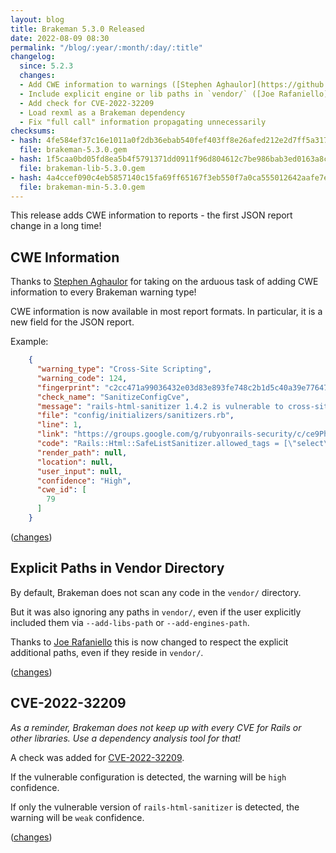 ```yaml
---
layout: blog
title: Brakeman 5.3.0 Released
date: 2022-08-09 08:30
permalink: "/blog/:year/:month/:day/:title"
changelog:
  since: 5.2.3
  changes:
  - Add CWE information to warnings ([Stephen Aghaulor](https://github.com/saghaulor))
  - Include explicit engine or lib paths in `vendor/` ([Joe Rafaniello](https://github.com/jrafanie))
  - Add check for CVE-2022-32209
  - Load rexml as a Brakeman dependency
  - Fix "full call" information propagating unnecessarily
checksums:
- hash: 4fe584ef37c16e1011a0f2db36ebab540fef403ff8e26afed212e2d7ff5a3176
  file: brakeman-5.3.0.gem
- hash: 1f5caa0bd05fd8ea5b4f5791371dd0911f96d804612c7be986bab3ed0163a8cf
  file: brakeman-lib-5.3.0.gem
- hash: 4a4ccef090c4eb5857140c15fa69ff65167f3eb550f7a0ca555012642aafe7e9
  file: brakeman-min-5.3.0.gem
---
```



This release adds CWE information to reports - the first JSON report change in a long time!


## CWE Information 

Thanks to [Stephen Aghaulor](https://github.com/saghaulor) for taking on the arduous task of adding CWE information
to every Brakeman warning type!

CWE information is now available in most report formats. In particular, it is a new field for the JSON report.

Example:

```json
    {
      "warning_type": "Cross-Site Scripting",
      "warning_code": 124,
      "fingerprint": "c2cc471a99036432e03d83e893fe748c2b1d5c40a39e776475faf088717af97d",
      "check_name": "SanitizeConfigCve",
      "message": "rails-html-sanitizer 1.4.2 is vulnerable to cross-site scripting when `select` and `style` tags are allowed (CVE-2022-32209)",
      "file": "config/initializers/sanitizers.rb",
      "line": 1,
      "link": "https://groups.google.com/g/rubyonrails-security/c/ce9PhUANQ6s/m/S0fJfnkmBAAJ",
      "code": "Rails::Html::SafeListSanitizer.allowed_tags = [\"select\", \"a\", \"style\"]",
      "render_path": null,
      "location": null,
      "user_input": null,
      "confidence": "High",
      "cwe_id": [
        79
      ]
    }
```

([changes](https://github.com/presidentbeef/brakeman/pull/1693))

## Explicit Paths in Vendor Directory 

By default, Brakeman does not scan any code in the `vendor/` directory.

But it was also ignoring any paths in `vendor/`, even if the user explicitly included them via `--add-libs-path` or `--add-engines-path`.

Thanks to [Joe Rafaniello](https://github.com/jrafanie) this is now changed to respect the explicit additional paths, even if they reside in `vendor/`.

([changes](https://github.com/presidentbeef/brakeman/pull/1699))

## CVE-2022-32209

_As a reminder, Brakeman does not keep up with every CVE for Rails or other libraries. Use a dependency analysis tool for that!_

A check was added for [CVE-2022-32209](https://hackerone.com/reports/1530898).

If the vulnerable configuration is detected, the warning will be `high` confidence.

If only the vulnerable version of `rails-html-sanitizer` is detected, the warning will be `weak` confidence. 

([changes](https://github.com/presidentbeef/brakeman/pull/1718))

